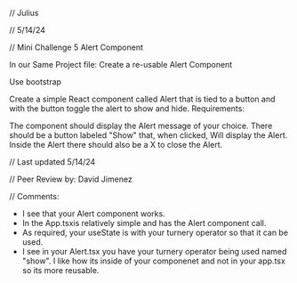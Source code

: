 // Julius

// 5/14/24

// Mini Challenge 5 Alert Component

In our Same Project file: Create a re-usable Alert Component

Use bootstrap

Create a simple React component called Alert that is tied to a button and with the button toggle the alert to show and hide. Requirements:

The component should display the Alert message of your choice.
There should be a button labeled "Show" that, when clicked, Will display the Alert.
Inside the Alert there should also be a X to close the Alert.

// Last updated 5/14/24

// Peer Review by: David Jimenez

// Comments: <br>  
* I see that your Alert component works. <br>
* In the App.tsxis relatively simple and has the Alert component call. <br>
* As required, your useState is with your turnery operator so that it can be used.
* I see in your Alert.tsx you have your turnery operator being used named "show".  I like how its inside of your componenet and not in your app.tsx so its more reusable.

